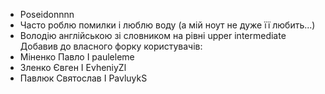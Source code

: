 - Poseidonnnn
- Часто роблю помилки і люблю воду (а мій ноут не дуже її любить...)
- Bолодію англійською зі словником на рівні upper intermediate 
Добавив до власного форку користувачів:
- Міненко Павло I pauleleme
- Зленко Євген I EvheniyZl
- Павлюк Святослав I PavluykS